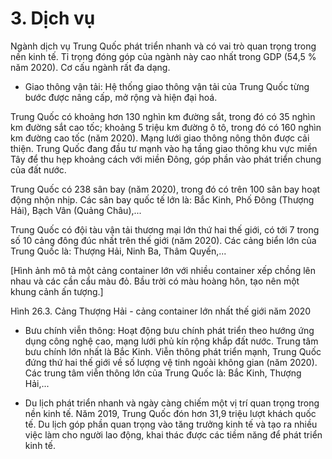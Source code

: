 # 3. Dịch vụ

Ngành dịch vụ Trung Quốc phát triển nhanh và có vai trò quan trọng trong nền kinh tế. Tỉ trọng đóng góp của ngành này cao nhất trong GDP (54,5 % năm 2020). Cơ cấu ngành rất đa dạng.

- Giao thông vận tải: Hệ thống giao thông vận tải của Trung Quốc từng bước được nâng cấp, mở rộng và hiện đại hoá.

Trung Quốc có khoảng hơn 130 nghìn km đường sắt, trong đó có 35 nghìn km đường sắt cao tốc; khoảng 5 triệu km đường ô tô, trong đó có 160 nghìn km đường cao tốc (năm 2020). Mạng lưới giao thông nông thôn được cải thiện. Trung Quốc đang đầu tư mạnh vào hạ tầng giao thông khu vực miền Tây để thu hẹp khoảng cách với miền Đông, góp phần vào phát triển chung của đất nước.

Trung Quốc có 238 sân bay (năm 2020), trong đó có trên 100 sân bay hoạt động nhộn nhịp. Các sân bay quốc tế lớn là: Bắc Kinh, Phố Đông (Thượng Hải), Bạch Vân (Quảng Châu),...

Trung Quốc có đội tàu vận tải thương mại lớn thứ hai thế giới, có tới 7 trong số 10 cảng đông đúc nhất trên thế giới (năm 2020). Các cảng biển lớn của Trung Quốc là: Thượng Hải, Ninh Ba, Thâm Quyến,...

[Hình ảnh mô tả một cảng container lớn với nhiều container xếp chồng lên nhau và các cần cẩu màu đỏ. Bầu trời có màu hoàng hôn, tạo nên một khung cảnh ấn tượng.]

Hình 26.3. Cảng Thượng Hải - cảng container lớn nhất thế giới năm 2020

- Bưu chính viễn thông: Hoạt động bưu chính phát triển theo hướng ứng dụng công nghệ cao, mạng lưới phủ kín rộng khắp đất nước. Trung tâm bưu chính lớn nhất là Bắc Kinh. Viễn thông phát triển mạnh, Trung Quốc đứng thứ hai thế giới về số lượng vệ tinh ngoài không gian (năm 2020). Các trung tâm viễn thông lớn của Trung Quốc là: Bắc Kinh, Thượng Hải,...

- Du lịch phát triển nhanh và ngày càng chiếm một vị trí quan trọng trong nền kinh tế. Năm 2019, Trung Quốc đón hơn 31,9 triệu lượt khách quốc tế. Du lịch góp phần quan trọng vào tăng trưởng kinh tế và tạo ra nhiều việc làm cho người lao động, khai thác được các tiềm năng để phát triển kinh tế.